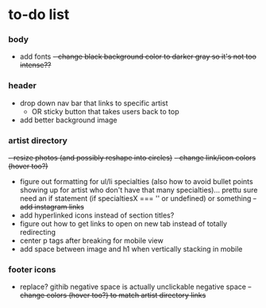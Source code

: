 # to-do list #

### body ###
- add fonts
~~- change black background color to darker gray so it's not too intense??~~

### header ###
- drop down nav bar that links to specific artist
    - OR sticky button that takes users back to top
- add better background image

### artist directory ###
~~- ~~resize photos (and possibly reshape into circles)~~~~
~~- change link/icon colors (hover too?)~~
- figure out formatting for ul/li specialties (also how to avoid bullet points showing up for artist who don't have that many specialties)... prettu sure need an if statement (if specialtiesX === '' or undefined) or something
~~- add instagram links~~
- add hyperlinked icons instead of section titles?
- figure out how to get links to open on new tab instead of totally redirecting
- center p tags after breaking for mobile view
- add space between image and h1 when vertically stacking in mobile

### footer icons ###
- replace? githib negative space is actually unclickable negative space
~~- change colors (hover too?) to match artist directory links~~